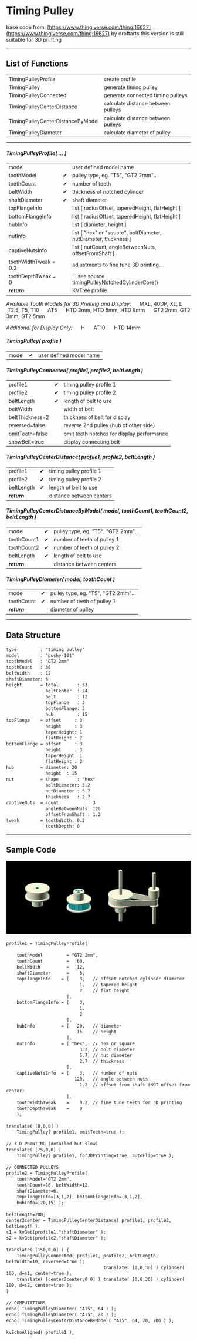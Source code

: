 # Timing Pulley
base code from: [https://www.thingiverse.com/thing:16627](https://www.thingiverse.com/thing:16627) by droftarts
this version is still suitable for 3D printing

---
## List of Functions
|||
|-|:-|
| TimingPulleyProfile               | create profile
| TimingPulley                      | generate timing pulley
| TimingPulleyConnected             | generate connected timing pulleys
| TimingPulleyCenterDistance        | calculate distance between pulleys
| TimingPulleyCenterDistanceByModel | calculate distance between pulleys
| TimingPulleyDiameter              | calculate diameter of pulley
<!--
<table>
<tr><td colspan="2"><h4>Timing Pulley</h4>
</h4></td></tr>
<tr><td><b>TimingPulleyProfile</b>( ... )</td><td>create profile</td></tr>
<tr><td><b>TimingPulley</b>( profile )</td><td>generate timing pulley</td></tr>
<tr><td><b>TimingPulleyConnected</b>( profile1, profile2, beltLength )</td><td>generate connected timing pulleys</td></tr>
<tr><td><b>TimingPulleyCenterDistance</b>( profile1, profile2, beltLength )</td><td>center to center distance between 2 pulleys</td></tr>
<tr><td><b>TimingPulleyCenterDistanceByModel</b>( model, tooth1, tooth2, beltLength )</td><td>center to center distance between 2 pulleys</td></tr>
<tr><td><b>TimingPulleyDiameter</b>( model, toothCount )</td><td>calculate diameter of pulley</td></tr>
</table>
-->

---
#### _TimingPulleyProfile( ... )_
||||
|-|-|:-|
| model                 | &nbsp;   | user defined model name
| toothModel            | &#10004; | pulley type, eg. "T5", "GT2 2mm"...
| toothCount            | &#10004; | number of teeth
| beltWidth             | &#10004; | thickness of notched cylinder
| shaftDiameter         | &#10004; | shaft diameter
| topFlangeInfo         | &nbsp;   | list [ radiusOffset, taperedHeight, flatHeight ]
| bottomFlangeInfo      | &nbsp;   | list [ radiusOffset, taperedHeight, flatHeight ]
| hubInfo               | &nbsp;   | list [ diameter, height ]
| nutInfo               | &nbsp;   | list [ "hex" or "square", boltDiameter, nutDiameter, thickness ]
| captiveNutsInfo       | &nbsp;   | list [ nutCount, angleBetweenNuts, offsetFromShaft ]
| toothWidthTweak = 0.2 | &nbsp;   | adjustments to fine tune 3D printing...
| toothDepthTweak = 0   | &nbsp;   | ... see source timingPulleyNotchedCylinderCore()
| **_return_**          |          | KVTree profile

_Available Tooth Models for 3D Printing and Display:_
&nbsp; &nbsp; &nbsp;MXL, 40DP, XL, L
&nbsp; &nbsp; &nbsp;T2.5, T5, T10
&nbsp; &nbsp; &nbsp;AT5
&nbsp; &nbsp; &nbsp;HTD 3mm, HTD 5mm, HTD 8mm
&nbsp; &nbsp; &nbsp;GT2 2mm, GT2 3mm, GT2 5mm

_Additional for Display Only:_
&nbsp; &nbsp; &nbsp;H
&nbsp; &nbsp; &nbsp;AT10
&nbsp; &nbsp; &nbsp;HTD 14mm
<!--
<table>
<tr><td colspan="3"><h4>TimingPulleyProfile( ... )
<tr><td>model                <td>        <td>user defined model name
<tr><td>toothModel           <td>&#10004;<td>pulley type, eg. "T5", "GT2 2mm"...
<tr><td>toothCount           <td>&#10004;<td>number of teeth
<tr><td>beltWidth            <td>&#10004;<td>thickness of notched cylinder
<tr><td>shaftDiameter        <td>&#10004;<td>shaft diameter
<tr><td>topFlangeInfo        <td>        <td>list [ radiusOffset, taperedHeight, flatHeight ]
<tr><td>bottomFlangeInfo     <td>        <td>list [ radiusOffset, taperedHeight, flatHeight ]
<tr><td>hubInfo              <td>        <td>list [ diameter, height ]
<tr><td>nutInfo              <td>        <td>list [ "hex" or "square", boltDiameter, nutDiameter, thickness ]
<tr><td>captiveNutsInfo      <td>        <td>list [ nutCount, angleBetweenNuts, offsetFromShaft ]
<tr><td>toothWidthTweak = 0.2<td>        <td>adjustments to fine tune 3D printing...
<tr><td>toothDepthTweak = 0  <td>        <td>... see source timingPulleyNotchedCylinderCore()
<tr><td colspan="2"><b><i>return<td>KVTree profile
</table>
-->

#### _TimingPulley( profile )_
||||
|-|-|:-|
|model|&#10004;|user defined model name
<!--
<table>
<tr><td colspan="3"><h4>TimingPulley( profile )
<tr><td>profile<td>&#10004;<td>timing pulley profile to display
</table>
-->

#### _TimingPulleyConnected( profile1, profile2, beltLength )_
||||
|-|-|:-|
| profile1        | &#10004; | timing pulley profile 1
| profile2        | &#10004; | timing pulley profile 2
| beltLength      | &#10004; | length of belt to use
| beltWidth       | &nbsp;   | width of belt
| beltThickness=2 | &nbsp;   | thickness of belt for display
| reversed=false  | &nbsp;   | reverse 2nd pulley (hub of other side)
| omitTeeth=false | &nbsp;   | omit teeth notches for display performance
| showBelt=true   | &nbsp;   | display connecting belt
<!--
<table>
<tr><td colspan="3"><h4>TimingPulleyConnected( profile1, profile2, beltLength )
<tr><td>profile1       <td>&#10004;<td>timing pulley profile 1
<tr><td>profile2       <td>&#10004;<td>timing pulley profile 2
<tr><td>beltLength     <td>&#10004;<td>length of belt to use
<tr><td>beltWidth      <td>        <td>width of belt
<tr><td>beltThickness=2<td>        <td>thickness of belt for display
<tr><td>reversed=false <td>        <td>reverse 2nd pulley (hub of other side)
<tr><td>omitTeeth=false<td>        <td>omit notches for display performance
<tr><td>showBelt=true  <td>        <td>show or hide connecting belt
</table>
-->

#### _TimingPulleyCenterDistance( profile1, profile2, beltLength )_
<table>
<tr><td>profile1  <td>&#10004;<td>timing pulley profile 1
<tr><td>profile2  <td>&#10004;<td>timing pulley profile 2
<tr><td>beltLength<td>&#10004;<td>length of belt to use
<tr><td colspan="2"><b><i>return<td>distance between centers
</table>

#### _TimingPulleyCenterDistanceByModel( model, toothCount1, toothCount2, beltLength )_
<table>
<tr><td>model      <td>&#10004;<td>pulley type, eg. "T5", "GT2 2mm"...
<tr><td>toothCount1<td>&#10004;<td>number of teeth of pulley 1
<tr><td>toothCount2<td>&#10004;<td>number of teeth of pulley 2
<tr><td>beltLength <td>&#10004;<td>length of belt to use
<tr><td colspan="2"><b><i>return<td>distance between centers
</table>

#### _TimingPulleyDiameter( model, toothCount )_
<table>
<tr><td>model     <td>&#10004;<td>pulley type, eg. "T5", "GT2 2mm"...
<tr><td>toothCount<td>&#10004;<td>number of teeth of pulley 1
<tr><td colspan="2"><b><i>return<td>diameter of pulley
</table>

---
## Data Structure
```
type         : "timing pulley"
model        : "pushy-101"
toothModel   : "GT2 2mm"
toothCount   : 60
beltWidth    : 12
shaftDiameter: 6
height       = total       : 33
               beltCenter  : 24
               belt        : 12
               topFlange   : 3
               bottomFlange: 3
               hub         : 15
topFlange    = offset     : 3
               height     : 3
               taperHeight: 1
               flatHeight : 2
bottomFlange = offset     : 3
               height     : 3
               taperHeight: 1
               flatHeight : 2
hub          = diameter: 20
               height  : 15
nut          = shape       : "hex"
               boltDiameter: 3.2
               nutDiameter : 5.7
               thickness   : 2.7
captiveNuts  = count           : 3
               angleBetweenNuts: 120
               offsetFromShaft : 1.2
tweak        = toothWidth: 0.2
               toothDepth: 0
```

---
## Sample Code
![photo](/images/timing-pulley.png)
```
profile1 = TimingPulleyProfile(

    toothModel         = "GT2 2mm",
    toothCount         =   60,
    beltWidth          =   12,
    shaftDiameter      =    6,
    topFlangeInfo    = [    3,   // offset notched cylinder diameter
                            1,   // tapered height
                            2    // flat height
                       ],
    bottomFlangeInfo = [    3,
                            1,
                            2
                       ],
    hubInfo          = [   20,   // diameter
                           15    // height
                       ],         
    nutInfo          = [ "hex",  // hex or square
                            3.2, // bolt diameter
                            5.7, // nut diameter
                            2.7  // thickness
                       ],
    captiveNutsInfo  = [    3,   // number of nuts
                          120,   // angle between nuts
                            1.2  // offset from shaft (NOT offset from center)
                       ],
    toothWidthTweak    =    0.2, // fine tune teeth for 3D printing
    toothDepthTweak    =    0
    );

translate( [0,0,0] )
    TimingPulley( profile1, omitTeeth=true );

// 3-D PRINTING (detailed but slow)
translate( [75,0,0] )
    TimingPulley( profile1, for3DPrinting=true, autoFlip=true );

// CONNECTED PULLEYS
profile2 = TimingPulleyProfile(
    toothModel="GT2 2mm",
    toothCount=16, beltWidth=12,
    shaftDiameter=6,
    topFlangeInfo=[3,1,2], bottomFlangeInfo=[3,1,2],
    hubInfo=[20,15] );

beltLength=200;
center2center = TimingPulleyCenterDistance( profile1, profile2, beltLength );
s1 = kvGet(profile1,"shaftDiameter" );
s2 = kvGet(profile2,"shaftDiameter" );

translate( [150,0,0] ) {
    TimingPulleyConnected( profile1, profile2, beltLength, beltWidth=10, reversed=true );            
                                     translate( [0,0,30] ) cylinder( 100, d=s1, center=true );
    translate( [center2center,0,0] ) translate( [0,0,30] ) cylinder( 100, d=s2, center=true );
}

// COMPUTATIONS
echo( TimingPulleyDiameter( "AT5", 64 ) );
echo( TimingPulleyDiameter( "AT5", 20 ) );
echo( TimingPulleyCenterDistanceByModel( "AT5", 64, 20, 700 ) );

kvEchoAligned( profile1 );
```
